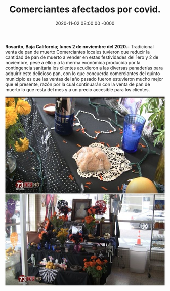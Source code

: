 ﻿---
layout: blog
title:  "Comerciantes afectados por covid."
date:   2020-11-02 08:00:00 -0000
categories: rosarito
permalink: /:categories/:title:output_ext
image: /img/cnr/comerciantes-2.jpg
autor: 
---


**Rosarito, Baja California;  lunes 2 de noviembre del 2020.-** Tradicional venta de pan de muerto
Comerciantes locales tuvieron que reducir la cantidad de pan de muerto a vender en estas festividades del 1ero y 2 de noviembre, pese a ello y a la merma económica producida por la contingencia sanitaria los clientes acudieron a las diversas panaderías para adquirir este delicioso pan, con lo que concuerda comerciantes del quinto municipio es que las ventas del año pasado fueron estuvieron mucho mejor que el presente, razón por la cual continuarán con la venta de pan de muerto lo que resta del mes y a un precio accesible para los clientes.

<div id="carouselExampleSlidesOnly" class="carousel slide" data-ride="carousel">
  <div class="carousel-inner">
    <div class="carousel-item active">
       <img class="d-block w-100" src="/img/cnr/comerciantes.jpg" loading="lazy"  alt="Comerciantes afectados por covid">
    </div>
    <div class="carousel-item">
      <img class="d-block w-100" src="/img/cnr/comerciantes-2.jpg" loading="lazy"  alt="Comerciantes afectados por covid">
    </div>
  </div>
</div>